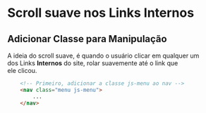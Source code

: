 # Scroll suave nos Links Internos

## Adicionar Classe para Manipulação

A ideia do scroll suave, é quando o usuário clicar em qualquer um <br>
dos Links **Internos** do site, rolar suavemente até o link que <br>
ele clicou.

```html
    <!-- Primeiro, adicionar a classe js-menu ao nav -->
    <nav class="menu js-menu">
        ...
    </nav>
```